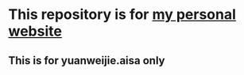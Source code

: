 # This repository is for [my personal website](https://www.yuanweijie.asia "You will go to yuanweijie.asia")
## This is for yuanweijie.aisa only

